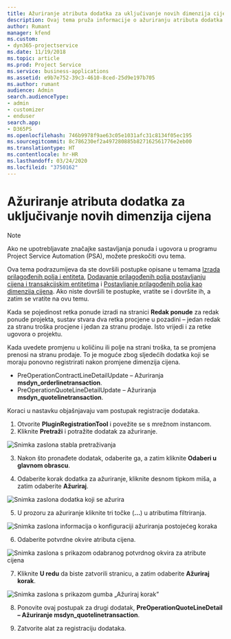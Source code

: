 ```yaml
---
title: Ažuriranje atributa dodatka za uključivanje novih dimenzija cijena
description: Ovaj tema pruža informacije o ažuriranju atributa dodatka za dimenzije cijena.
author: Rumant
manager: kfend
ms.custom:
- dyn365-projectservice
ms.date: 11/19/2018
ms.topic: article
ms.prod: Project Service
ms.service: business-applications
ms.assetid: e9b7e752-39c3-4610-8ced-25d9e197b705
ms.author: rumant
audience: Admin
search.audienceType:
- admin
- customizer
- enduser
search.app:
- D365PS
ms.openlocfilehash: 746b9978f9ae63c05e1031afc31c8134f05ec195
ms.sourcegitcommit: 8c786230ef2a497280885b827162561776e2eb00
ms.translationtype: HT
ms.contentlocale: hr-HR
ms.lasthandoff: 03/24/2020
ms.locfileid: "3750162"
---
```

# <a name="update-plug-in-attributes-to-include-new-pricing-dimensions"></a>Ažuriranje atributa dodatka za uključivanje novih dimenzija cijena

> [!NOTE]
> Ako ne upotrebljavate značajke sastavljanja ponuda i ugovora u programu Project Service Automation (PSA), možete preskočiti ovu tema.

Ova tema podrazumijeva da ste dovršili postupke opisane u temama [Izrada prilagođenih polja i entiteta](create-custom-fields-entities.md), [Dodavanje prilagođenih polja postavljanju cijena i transakcijskim entitetima](field-references.md) i [Postavljanje prilagođenih polja kao dimenzija cijena](set-up-pricing-dimensions.md). Ako niste dovršili te postupke, vratite se i dovršite ih, a zatim se vratite na ovu temu.

Kada se pojedinost retka ponude izradi na stranici **Redak ponude** za redak ponude projekta, sustav stvara dva retka procjene u pozadini – jedan redak za stranu troška procjene i jedan za stranu prodaje. Isto vrijedi i za retke ugovora o projektu.

Kada uvedete promjenu u količinu ili polje na strani troška, ta se promjena prenosi na stranu prodaje. To je moguće zbog sljedećih dodatka koji se moraju ponovno registrirati nakon promjene dimenzija cijena.

- PreOperationContractLineDetailUpdate – Ažuriranja **msdyn_orderlinetransaction**.
- PreOperationQuoteLineDetailUpdate – Ažuriranja **msdyn_quotelinetransaction**.

Koraci u nastavku objašnjavaju vam postupak registracije dodataka.

1. Otvorite **PluginRegistrationTool** i povežite se s mrežnom instancom.
2. Kliknite **Pretraži** i potražite dodatak za ažuriranje.

 ![Snimka zaslona stabla pretraživanja](media/PRT-1.png)

3. Nakon što pronađete dodatak, odaberite ga, a zatim kliknite **Odaberi u glavnom obrascu**.

4. Odaberite korak dodatka za ažuriranje, kliknite desnom tipkom miša, a zatim odaberite **Ažuriraj**.

 ![Snimka zaslona dodatka koji se ažurira](media/PRT-2.png)
 
5. U prozoru za ažuriranje kliknite tri točke (**...**) u atributima filtriranja.

 ![Snimka zaslona informacija o konfiguraciji ažuriranja postojećeg koraka](media/PRT-3.png)
 
6. Odaberite potvrdne okvire atributa cijena.

 ![Snimka zaslona s prikazom odabranog potvrdnog okvira za atribute cijena](media/PRT-4.png)

7. Kliknite **U redu** da biste zatvorili stranicu, a zatim odaberite **Ažuriraj korak**.

 ![Snimka zaslona s prikazom gumba „Ažuriraj korak”](media/PRT-5.png)
 
8. Ponovite ovaj postupak za drugi dodatak, **PreOperationQuoteLineDetail – Ažuriranje msdyn_quotelinetransaction**.

9. Zatvorite alat za registraciju dodataka.

